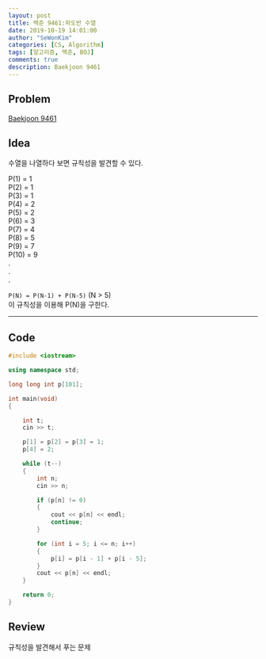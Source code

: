 ```yaml
---
layout: post
title: 백준 9461:파도반 수열
date: 2019-10-19 14:01:00
author: "SeWonKim"
categories: [CS, Algorithm]
tags: [알고리즘, 백준, BOJ]
comments: true
description: Baekjoon 9461
---
```


## Problem

[Baekjoon 9461](https://www.acmicpc.net/problem/9461)

## Idea

수열을 나열하다 보면 규칙성을 발견할 수 있다.

P(1) = 1    
P(2) = 1    
P(3) = 1      
P(4) = 2     
P(5) = 2     
P(6) = 3     
P(7) = 4    
P(8) = 5      
P(9) = 7    
P(10) = 9     
   .    
   .    
   .    

`P(N) = P(N-1) + P(N-5)` (N > 5)      
이 규칙성을 이용해 P(N)을 구한다.

---

## Code

```cpp
#include <iostream>

using namespace std;

long long int p[101];

int main(void)
{

    int t;
    cin >> t;

    p[1] = p[2] = p[3] = 1;
    p[4] = 2;

    while (t--)
    {
        int n;
        cin >> n;

        if (p[n] != 0)
        {
            cout << p[n] << endl;
            continue;
        }

        for (int i = 5; i <= n; i++)
        {
            p[i] = p[i - 1] + p[i - 5];
        }
        cout << p[n] << endl;
    }

    return 0;
}
```

## Review

규칙성을 발견해서 푸는 문제
